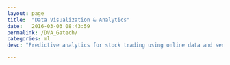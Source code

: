 ```yaml
---
layout: page
title:  "Data Visualization & Analytics"
date:   2016-03-03 08:43:59
permalink: /DVA_Gatech/
categories: ml
desc: "Predictive analytics for stock trading using online data and sentiment analysis"

---
```


